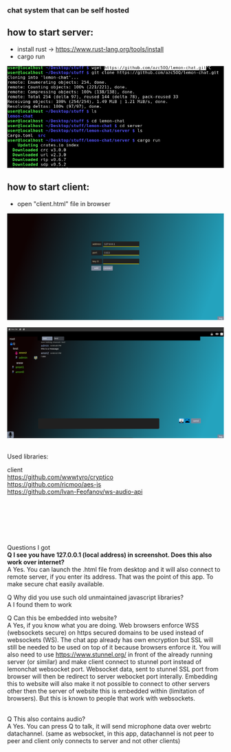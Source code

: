 ### chat system that can be self hosted

## how to start server:
- install rust -> https://www.rust-lang.org/tools/install
- cargo run

![](https://raw.githubusercontent.com/azc5OQ/lemon-chat/master/client/other/pic3.png)



## how to start client:
- open "client.html" file in browser


![](https://raw.githubusercontent.com/azc5OQ/lemon-chat/master/client/other/pic2.png)


![](https://raw.githubusercontent.com/azc5OQ/lemon-chat/master/client/other/pic.png)


<br>
Used libraries:

client
<br>
https://github.com/wwwtyro/cryptico
<br>
https://github.com/ricmoo/aes-js
<br>
https://github.com/Ivan-Feofanov/ws-audio-api


<br>
<br>
<br>
<br>
<br>

Questions I got
<br>
<b>Q I see you have 127.0.0.1 (local address) in screenshot. Does this also work over internet?</b>
<br>
A Yes. You can launch the .html file from desktop and it will also connect to remote server, if you enter its address. That was the point of this app. To make secure chat easily available.

Q Why did you use such old unmaintained javascript libraries?
<br>
A I found them to work

Q Can this be embedded into website?
<br>
A Yes, if you know what you are doing. Web browsers enforce WSS (websockets secure) on https secured domains to be used instead of websockets (WS).
The chat app already has own encryption but SSL will still be needed to be used on top of it because browsers enforce it.
You will also need to use https://www.stunnel.org/ in front of the already running server (or similar) and make client connect to stunnel port instead of lemonchat websocket port. Websocket data, sent to stunnel SSL port from browser will then be redirect to server webocket port interally. Embedding this to website will also make it not possible to connect to other servers other then the server of website this is embedded within (limitation of browsers). But this is known to people that work with websockets.

<br>
Q This also contains audio?
<br>
A Yes. You can press Q to talk, it will send microphone data over webrtc datachannel. (same as websocket, in this app, datachannel is not peer to peer and client only connects to server and not other clients)
